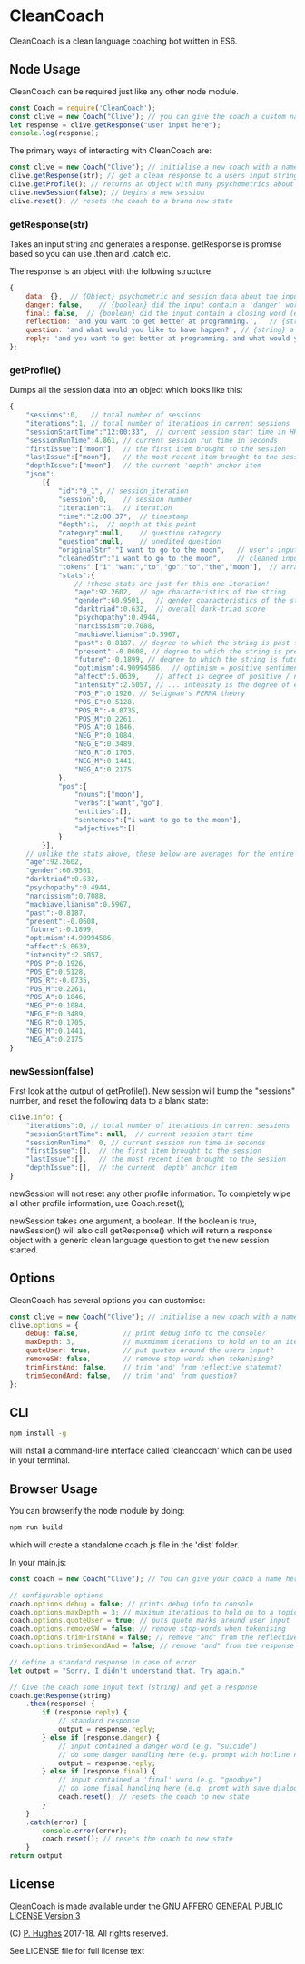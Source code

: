 # CleanCoach

CleanCoach is a clean language coaching bot written in ES6.

## Node Usage
CleanCoach can be required just like any other node module.

```javascript
const Coach = require('CleanCoach');
const clive = new Coach("Clive"); // you can give the coach a custom name here
let response = clive.getResponse("user input here");
console.log(response);
```

The primary ways of interacting with CleanCoach are:
```javascript
const clive = new Coach("Clive"); // initialise a new coach with a name
clive.getResponse(str); // get a clean response to a users input string
clive.getProfile(); // returns an object with many psychometrics about the session so for
clive.newSession(false); // begins a new session
clive.reset(); // resets the coach to a brand new state
```

### getResponse(str)

Takes an input string and generates a response. getResponse is promise based so you can use .then and .catch etc.

The response is an object with the following structure:

```javascript
{
    data: {},  // {Object} psychometric and session data about the input
    danger: false,    // {boolean} did the input contain a 'danger' word (e.g. suicide)?
    final: false,  // {boolean} did the input contain a closing word (e.g. goodbye)?
    reflection: 'and you want to get better at programming.',   // {string} a reflective statement
    question: 'and what would you like to have happen?', // {string} a clean coaching question
    reply: 'and you want to get better at programming. and what would you like to have happen?',    // {string} reflection + question
};
```

### getProfile()

Dumps all the session data into an object which looks like this:

```javascript
{
    "sessions":0,   // total number of sessions
    "iterations":1, // total number of iterations in current sessions
    "sessionStartTime":"12:00:33",  // current session start time in HH:mm:ss
    "sessionRunTime":4.861, // current session run time in seconds
    "firstIssue":["moon"],  // the first item brought to the session
    "lastIssue":["moon"],   // the most recent item brought to the session
    "depthIssue":["moon"],  // the current 'depth' anchor item
    "json":
        [{
            "id":"0_1", // session_iteration
            "session":0,    // session number
            "iteration":1,  // iteration 
            "time":"12:00:37",  // timestamp
            "depth":1,  // depth at this point
            "category":null,    // question category
            "question":null,    // unedited question
            "originalStr":"I want to go to the moon",   // user's input
            "cleanedStr":"i want to go to the moon",    // cleaned input
            "tokens":["i","want","to","go","to","the","moon"],  // array of tokens
            "stats":{
                // !these stats are just for this one iteration!
                "age":92.2602,  // age characteristics of the string
                "gender":60.9501,   // gender characteristics of the string
                "darktriad":0.632,  // overall dark-triad score
                "psychopathy":0.4944,
                "narcissism":0.7088,
                "machiavellianism":0.5967,
                "past":-0.8187, // degree to which the string is past focused
                "present":-0.0608, // degree to which the string is present focused
                "future":-0.1899, // degree to which the string is future focused
                "optimism":4.90994586,  // optimism = positive sentiment + future focus
                "affect":5.0639,    // affect is degree of positive / negative sentiment...
                "intensity":2.5057, // ... intensity is the degree of exageration of that affect
                "POS_P":0.1926, // Seligman's PERMA theory
                "POS_E":0.5128,
                "POS_R":-0.0735,
                "POS_M":0.2261,
                "POS_A":0.1846,
                "NEG_P":0.1084,
                "NEG_E":0.3489,
                "NEG_R":0.1705,
                "NEG_M":0.1441,
                "NEG_A":0.2175
            },
            "pos":{
                "nouns":["moon"],
                "verbs":["want","go"],
                "entities":[],
                "sentences":["i want to go to the moon"],
                "adjectives":[]
            }
        }],
    // unlike the stats above, these below are averages for the entire session
    "age":92.2602,
    "gender":60.9501,
    "darktriad":0.632,
    "psychopathy":0.4944,
    "narcissism":0.7088,
    "machiavellianism":0.5967,
    "past":-0.8187,
    "present":-0.0608,
    "future":-0.1899,
    "optimism":4.90994586,
    "affect":5.0639,
    "intensity":2.5057,
    "POS_P":0.1926,
    "POS_E":0.5128,
    "POS_R":-0.0735,
    "POS_M":0.2261,
    "POS_A":0.1846,
    "NEG_P":0.1084,
    "NEG_E":0.3489,
    "NEG_R":0.1705,
    "NEG_M":0.1441,
    "NEG_A":0.2175
}
```

### newSession(false)

First look at the output of getProfile(). New session will bump the "sessions" number, and reset the following data to a blank state:
```javascript
clive.info: {
    "iterations":0, // total number of iterations in current sessions
    "sessionStartTime": null,  // current session start time
    "sessionRunTime": 0, // current session run time in seconds
    "firstIssue":[],  // the first item brought to the session
    "lastIssue":[],   // the most recent item brought to the session
    "depthIssue":[],  // the current 'depth' anchor item
}
```
newSession will not reset any other profile information. To completely wipe all other profile information, use Coach.reset();

newSession takes one argument, a boolean. If the boolean is true, newSession() will also call getResponse() which will return a response object with a generic clean language question to get the new session started.

## Options
CleanCoach has several options you can customise:
```javascript
const clive = new Coach("Clive"); // initialise a new coach with a name
clive.options = {
    debug: false,           // print debug info to the console?
    maxDepth: 3,            // maxmimum iterations to hold on to an item
    quoteUser: true,        // put quotes around the users input?
    removeSW: false,        // remove stop words when tokenising?
    trimFirstAnd: false,    // trim 'and' from reflective statemnt?
    trimSecondAnd: false,   // trim 'and' from question?
};
```

## CLI
```sh
npm install -g
```
will install a command-line interface called 'cleancoach' which can be used in your terminal.

## Browser Usage
You can browserify the node module by doing:
```sh
npm run build
```
which will create a standalone coach.js file in the 'dist' folder.

In your main.js:
```javascript
const coach = new Coach("Clive"); // You can give your coach a name here

// configurable options
coach.options.debug = false; // prints debug info to console
coach.options.maxDepth = 3; // maximum iterations to hold on to a topic
coach.options.quoteUser = true; // puts quote marks around user input
coach.options.removeSW = false; // remove stop-words when tokenising
coach.options.trimFirstAnd = false; // remove "and" from the reflective statement
coach.options.trimSecondAnd = false; // remove "and" from the response question

// define a standard response in case of error
let output = "Sorry, I didn't understand that. Try again."

// Give the coach some input text (string) and get a response
coach.getResponse(string)
    .then(response) {
        if (response.reply) {
            // standard response
            output = response.reply;
        } else if (response.danger) {
            // input contained a danger word (e.g. "suicide")
            // do some danger handling here (e.g. prompt with hotline number)
            output = response.reply;
        } else if (response.final) {
            // input contained a 'final' word (e.g. "goodbye")
            // do some final handling here (e.g. promt with save dialogue)
            coach.reset(); // resets the coach to new state
        }
    }
    .catch(error) {
        console.error(error);
        coach.reset(); // resets the coach to new state
    }
return output
```

## License
CleanCoach is made available under the [GNU AFFERO GENERAL PUBLIC LICENSE Version 3](https://www.gnu.org/licenses/agpl-3.0.en.html)

(C) [P. Hughes](https://www.phugh.es) 2017-18. All rights reserved.

See LICENSE file for full license text